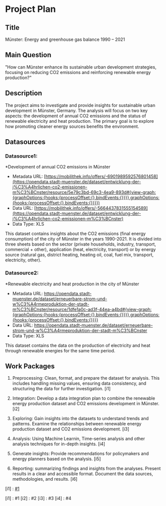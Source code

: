 # Project Plan

## Title

Münster: Energy and greenhouse gas balance 1990 – 2021

## Main Question

"How can Münster enhance its sustainable urban development strategies, focusing on reducing CO2 emissions and reinforcing renewable energy production?"

## Description


The project aims to investigate and provide insights for sustainable urban development in Münster, Germany. The analysis will focus on two key aspects: the development of annual CO2 emissions and the status of renewable electricity and heat production. The primary goal is to explore how promoting cleaner energy sources benefits the environment.

## Datasources

### Datasource1: 

*Development of annual CO2 emissions in Münster
* Metadata URL: [https://mobilithek.info/offers/-6901989592576801458](https://opendata.stadt-muenster.de/dataset/entwicklung-der-j%C3%A4hrlichen-co2-emissionen-m%C3%BCnster/resource/5e79c3bd-69c3-4ea9-893d#{view-graph:{graphOptions:{hooks:{processOffset:{},bindEvents:{}}}},graphOptions:{hooks:{processOffset:{},bindEvents:{}}}})
* Data URL: [https://mobilithek.info/offers/-5664437831555154589](https://opendata.stadt-muenster.de/dataset/entwicklung-der-j%C3%A4hrlichen-co2-emissionen-m%C3%BCnster)
* Data Type: XLS

This dataset contains insights about the CO2 emissions (final energy consumption) of the city of Münster in the years 1990-2021.
It is divided into three sheets based on the sector (private households, industry, transport, commercial + other), application (heat, electricity, transport)
or by energy source (natural gas, district heating, heating oil, coal, fuel mix, transport, electricity, other).
  
### Datasource2: 

*Renewable electricity and heat production in the city of Münster
* Metadata URL: https://opendata.stadt-muenster.de/dataset/erneuerbare-strom-und-w%C3%A4rmeproduktion-der-stadt-m%C3%BCnster/resource/1dfe1a0c-ad3f-44ea-a4bd#{view-graph:{graphOptions:{hooks:{processOffset:{},bindEvents:{}}}},graphOptions:{hooks:{processOffset:{},bindEvents:{}}}}
* Data URL: https://opendata.stadt-muenster.de/dataset/erneuerbare-strom-und-w%C3%A4rmeproduktion-der-stadt-m%C3%BCnster
* Data Type: XLS

This dataset contains the data on the production of electricity and heat through renewable energies for the same time period.


## Work Packages

1. Preprocessing: Clean, format, and prepare the dataset for analysis. This includes handling missing values, ensuring data consistency, and structuring the data for further investigation. [i1]

2. Integration: Develop a data integration plan to combine the renewable energy production dataset and CO2 emissions development in Münster. [i2]

3. Exploring:  Gain insights into the datasets to understand trends and patterns. Examine the relationships between renewable energy production dataset and CO2 emissions development. [i3]

4. Analysis: Using Machine Learnin, Time-series analysis and other analysis techniques for in-depth insights. [i4]
   
5. Generate insights: Provide recommendations for policymakers and energy planners based on the analysis. [i5]

6. Reporting: summarizing findings and insights from the analyses. Present results in a clear and accessible format.
Document the data sources, methodologies, and results. [i6]

[i1] : [#1](https://github.com/AsmaFarag95/made-template/issues/1)

[i1] : #1 [i2] : #2 [i3] : #3 [i4] : #4

